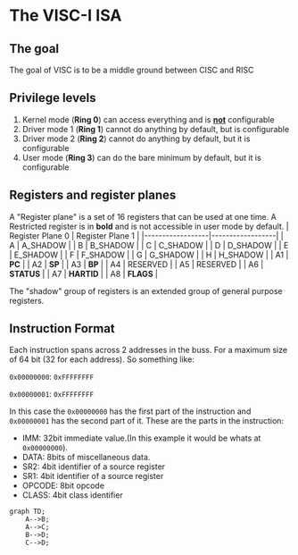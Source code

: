 # The VISC-I ISA
## The goal
The goal of VISC is to be a middle ground between CISC and RISC
## Privilege levels
1. Kernel mode (**Ring 0**) can access everything and is <ins>**not**</ins> configurable
2. Driver mode 1 (**Ring 1**) cannot do anything by default, but is configurable
3. Driver mode 2 (**Ring 2**) cannot do anything by default, but it is configurable
4. User mode (**Ring 3**) can do the bare minimum by default, but it is configurable
## Registers and register planes
A "Register plane" is a set of 16 registers that can be used at one time. A Restricted register is in **bold** and  is not accessible in user mode by default.
| Register Plane 0 | Register Plane 1 |
|------------------|------------------|
| A                | A_SHADOW         |
| B                | B_SHADOW         |
| C                | C_SHADOW         |
| D                | D_SHADOW         |
| E                | E_SHADOW         |
| F                | F_SHADOW         |
| G                | G_SHADOW         |
| H                | H_SHADOW         |
| A1               | **PC**           |
| A2               | **SP**           |
| A3               | **BP**           |
| A4               | RESERVED         |
| A5               | RESERVED         |
| A6               | **STATUS**       |
| A7               | **HARTID**       |
| A8               | **FLAGS**        |

The "shadow" group of registers is an extended group of general purpose registers.

## Instruction Format
Each instruction spans across 2 addresses in the buss. For a maximum size of 64 bit (32 for each address). So something like:

`0x00000000`: `0xFFFFFFFF`

`0x00000001`: `0xFFFFFFFF`

In this case the `0x00000000` has the first part of the instruction and `0x00000001` has the second part of it. These are the parts in the instruction:
- IMM: 32bit immediate value.(In this example it would be whats at `0x00000000`).
- DATA: 8bits of miscellaneous data.
- SR2: 4bit identifier of a source register 
- SR1: 4bit identifier of a source register 
- OPCODE: 8bit opcode
- CLASS: 4bit class identifier 

```mermaid
graph TD;
    A-->B;
    A-->C;
    B-->D;
    C-->D;
```